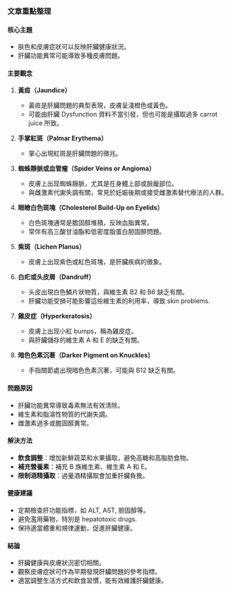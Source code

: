 ### 文章重點整理

#### 核心主題
- 肤色和皮膚症狀可以反映肝臟健康狀況。
- 肝臟功能異常可能導致多種皮膚問題。

#### 主要觀念
1. **黃疸（Jaundice）**  
   - 黃疸是肝臟問題的典型表現，皮膚呈淺橙色或黃色。
   - 可能由肝臟 Dysfunction 資料不當引發，但也可能是攝取過多 carrot juice 所致。

2. **手掌紅斑（Palmar Erythema）**  
   - 掌心出現紅斑是肝臟問題的徵兆。

3. **蜘蛛靜脈或血管瘤（Spider Veins or Angioma）**  
   - 皮膚上出现蜘蛛靜脈，尤其是在身體上部或臉龐部位。
   - 與雌激素代謝失調有關，常見於妊娠後期或接受雌激素替代療法的人群。

4. **眼瞼白色斑塊（Cholesterol Build-Up on Eyelids）**  
   - 白色斑塊通常是膽固醇堆積，反映血脂異常。
   - 常伴有高三酸甘油酯和低密度脂蛋白胆固醉問題。

5. **紫斑（Lichen Planus）**  
   - 皮膚上出现紫色或紅色斑塊，是肝臟疾病的徵象。

6. **白疕或头皮屑（Dandruff）**  
   - 头皮出現白色鱗片狀物質，與維生素 B2 和 B6 缺乏有關。
   - 肝臟功能受損可能影響這些維生素的利用率，導致 skin problems.

7. **雞皮症（Hyperkeratosis）**  
   - 皮膚上出现小紅 bumps，稱為雞皮症。
   - 與肝臟儲存的維生素 A 和 E 的缺乏有關。

8. **暗色色素沉著（Darker Pigment on Knuckles）**  
   - 手指關節處出現暗色色素沉著，可能與 B12 缺乏有關。

#### 問題原因
- 肝臟功能異常導致毒素無法有效清除。
- 維生素和脂溶性物質的代謝失調。
- 雌激素過多或膽固醇異常。

#### 解決方法
- **飲食調整**：增加新鮮蔬菜和水果攝取，避免高糖和高脂肪食物。
- **補充營養素**：補充 B 族維生素、維生素 A 和 E。
- **限制酒精攝取**：過量酒精攝取會加重肝臟負擔。

#### 健康建議
- 定期檢查肝功能指標，如 ALT, AST, 胆固醇等。
- 避免濫用藥物，特別是 hepatotoxic drugs.
- 保持適當體重和規律運動，促進肝臟健康。

#### 結論
- 肝臟健康與皮膚狀況密切相關。
- 觀察皮膚症狀可作為早期發現肝臟問題的參考指標。
- 適當調整生活方式和飲食習慣，能有效維護肝臟健康。